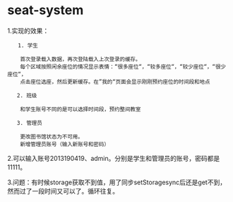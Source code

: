 # seat-system
1.实现的效果：

    　　1. 学生

        首次登录载入数据，再次登陆载入上次登录的缓存。
        每个区域按照闲余座位的情况显示表情：“很多座位“，“较多座位“，“较少座位“，“很少座位“，
        点击座位选座，然后更新缓存。在”我的“页面会显示刚刚预约座位的时间段和地点

       2. 班级

        和学生账号不同的是可以选择时间段，预约整间教室

       3. 管理员

        更改图书馆状态为不可用。
        新增管理员账号（输入新账号和密码）

 

 2.可以输入账号2013190419、admin。分别是学生和管理员的账号，密码都是11111。

 3.问题：有时候storage获取不到值，用了同步setStoragesync后还是get不到，然而过了一段时间又可以了。循环往复。
 



